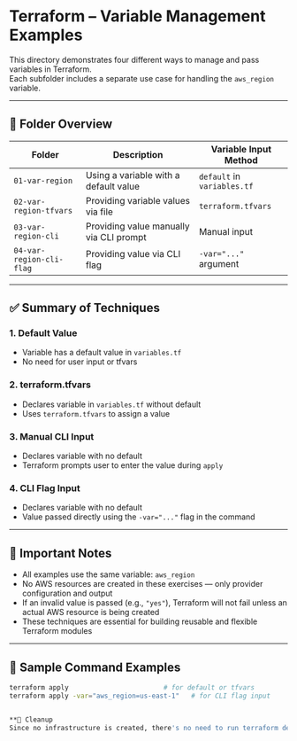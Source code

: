 # Terraform – Variable Management Examples

This directory demonstrates four different ways to manage and pass variables in Terraform.  
Each subfolder includes a separate use case for handling the `aws_region` variable.

---

## 📁 Folder Overview

| Folder | Description | Variable Input Method |
|--------|-------------|------------------------|
| `01-var-region` | Using a variable with a default value | `default` in `variables.tf` |
| `02-var-region-tfvars` | Providing variable values via file | `terraform.tfvars` |
| `03-var-region-cli` | Providing value manually via CLI prompt | Manual input |
| `04-var-region-cli-flag` | Providing value via CLI flag | `-var="..."` argument |

---

## ✅ Summary of Techniques

### 1. **Default Value**
- Variable has a default value in `variables.tf`
- No need for user input or tfvars

### 2. **terraform.tfvars**
- Declares variable in `variables.tf` without default
- Uses `terraform.tfvars` to assign a value

### 3. **Manual CLI Input**
- Declares variable with no default
- Terraform prompts user to enter the value during `apply`

### 4. **CLI Flag Input**
- Declares variable with no default
- Value passed directly using the `-var="..."` flag in the command

---

## 📌 Important Notes

- All examples use the same variable: `aws_region`
- No AWS resources are created in these exercises — only provider configuration and output
- If an invalid value is passed (e.g., `"yes"`), Terraform will not fail unless an actual AWS resource is being created
- These techniques are essential for building reusable and flexible Terraform modules

---

## 🧪 Sample Command Examples

```bash
terraform apply                        # for default or tfvars
terraform apply -var="aws_region=us-east-1"   # for CLI flag input


**🧼 Cleanup
Since no infrastructure is created, there's no need to run terraform destroy.

